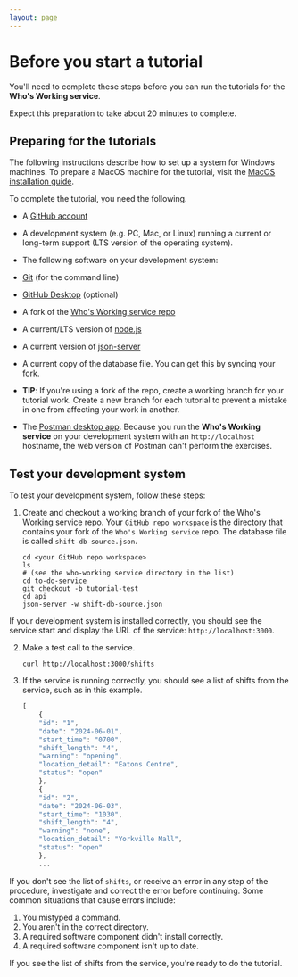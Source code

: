 ```yaml
---
layout: page
---
```


# Before you  start a tutorial

You'll need to complete these steps before you can run
the tutorials for the **Who's Working service**.

Expect this preparation to take about 20 minutes to complete.

## Preparing for the tutorials

The following instructions describe how to set up a system for Windows machines. To prepare a MacOS machine for the tutorial, visit the [MacOS installation guide](macos-installation).

To complete the tutorial, you need the following.

* A [GitHub account](https://github.com)
* A development system (e.g. PC, Mac, or Linux) running a current or
long-term support (LTS version of the operating system).

* The following software on your development system:

* [Git](https://docs.github.com/en/get-started/quickstart/set-up-git) (for the command line)
* [GitHub Desktop](https://desktop.github.com) (optional)
* A fork of the [Who's Working service repo](https://github.com/writingteacher/who-working)
* A current/LTS version of [node.js](https://nodejs.org/en/)
* A current version of [json-server](https://www.npmjs.com/package/json-server)
* A current copy of the database file. You can get this by syncing your fork.
* **TIP**: If you're using a fork of the repo, create a working branch for your tutorial work. Create a new branch for each tutorial to prevent a mistake in one from affecting your work in another.
* The [Postman desktop app](https://www.postman.com/downloads/). Because you run the **Who's Working service** on your development system with an `http://localhost` hostname, the web version of Postman can't perform the exercises.

## Test your development system

To test your development system, follow these steps:

1. Create and checkout a working branch of your fork of the Who's Working service repo. Your `GitHub repo workspace` is the directory that contains your fork of the `Who's Working service` repo. The database file is called `shift-db-source.json`.

    ```shell
    cd <your GitHub repo workspace>
    ls
    # (see the who-working service directory in the list)
    cd to-do-service
    git checkout -b tutorial-test
    cd api
    json-server -w shift-db-source.json
    ```

If your development system is installed correctly, you should see the service start and display the URL of the service: `http://localhost:3000`.

2. Make a test call to the service.

    ```shell
    curl http://localhost:3000/shifts
    ```

3. If the service is running correctly, you should see a list of shifts from the service, such as in this example.

    ```js
    [
        {
        "id": "1",
        "date": "2024-06-01",
        "start_time": "0700",
        "shift_length": "4",
        "warning": "opening",
        "location_detail": "Eatons Centre",
        "status": "open"
        },
        {
        "id": "2",
        "date": "2024-06-03",
        "start_time": "1030",
        "shift_length": "4",
        "warning": "none",
        "location_detail": "Yorkville Mall",
        "status": "open"
        },
        ...
    ```

If you don't see the list of `shifts`, or receive an error in any step
of the procedure, investigate and correct the error before continuing.
Some common situations that cause errors include:

1. You mistyped a command.
2. You aren't in the correct directory.
3. A required software component didn't install correctly.
4. A required software component isn't up to date.

If you see the list of shifts from the service, you're ready to do
the tutorial.
